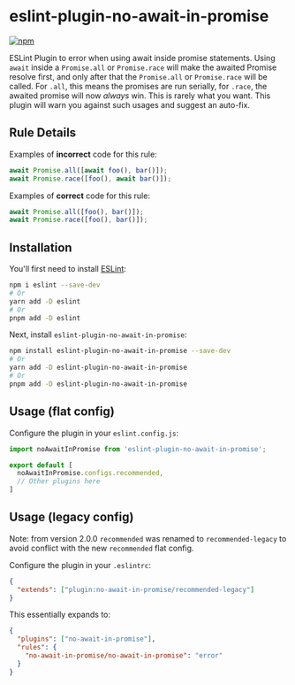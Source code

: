 # eslint-plugin-no-await-in-promise

[![npm](https://img.shields.io/npm/v/eslint-plugin-no-await-in-promise)](https://www.npmjs.com/package/eslint-plugin-no-await-in-promise)

ESLint Plugin to error when using await inside promise statements. Using `await` inside a `Promise.all` or `Promise.race` will make the awaited Promise resolve first, and only after that the `Promise.all` or `Promise.race` will be called. For `.all`, this means the promises are run serially, for `.race`, the awaited promise will now _always_ win. This is rarely what you want. This plugin will warn you against such usages and suggest an auto-fix.

## Rule Details

Examples of **incorrect** code for this rule:

```js
await Promise.all([await foo(), bar()]);
await Promise.race([foo(), await bar()]);
```

Examples of **correct** code for this rule:

```js
await Promise.all([foo(), bar()]);
await Promise.race([foo(), bar()]);
```

## Installation

You'll first need to install [ESLint](https://eslint.org/):

```sh
npm i eslint --save-dev
# Or
yarn add -D eslint
# Or
pnpm add -D eslint
```

Next, install `eslint-plugin-no-await-in-promise`:

```sh
npm install eslint-plugin-no-await-in-promise --save-dev
# Or
yarn add -D eslint-plugin-no-await-in-promise
# Or
pnpm add -D eslint-plugin-no-await-in-promise
```

## Usage (flat config)

Configure the plugin in your `eslint.config.js`:

```js
import noAwaitInPromise from 'eslint-plugin-no-await-in-promise';

export default [
  noAwaitInPromise.configs.recommended,
  // Other plugins here
]
```

## Usage (legacy config)

Note: from version 2.0.0 `recommended` was renamed to `recommended-legacy` to avoid conflict with the new `recommended` flat config.

Configure the plugin in your `.eslintrc`:

```json
{
  "extends": ["plugin:no-await-in-promise/recommended-legacy"]
}
```

This essentially expands to:

```json
{
  "plugins": ["no-await-in-promise"],
  "rules": {
    "no-await-in-promise/no-await-in-promise": "error"
  }
}
```
